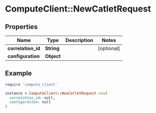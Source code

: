 # ComputeClient::NewCatletRequest

## Properties

| Name | Type | Description | Notes |
| ---- | ---- | ----------- | ----- |
| **correlation_id** | **String** |  | [optional] |
| **configuration** | **Object** |  |  |

## Example

```ruby
require 'compute_client'

instance = ComputeClient::NewCatletRequest.new(
  correlation_id: null,
  configuration: null
)
```

